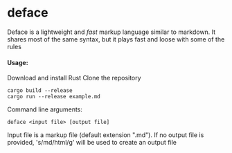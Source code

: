# deface

Deface is a lightweight and *fast* markup language similar to markdown. It shares most of the same syntax, but it plays fast and loose with some of the rules

#### Usage:

Download and install Rust
Clone the repository
```
cargo build --release
cargo run --release example.md
```

Command line arguments:
```
deface <input file> [output file]
```

Input file is a markup file (default extension ".md"). If no output file is provided, 's/md/html/g' will be used to create an output file